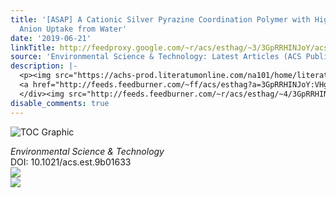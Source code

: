 ```yaml
---
title: '[ASAP] A Cationic Silver Pyrazine Coordination Polymer with High Capacity
  Anion Uptake from Water'
date: '2019-06-21'
linkTitle: http://feedproxy.google.com/~r/acs/esthag/~3/3GpRRHINJoY/acs.est.9b01633
source: 'Environmental Science & Technology: Latest Articles (ACS Publications)'
description: |-
  <p><img src="https://achs-prod.literatumonline.com/na101/home/literatum/publisher/achs/journals/content/esthag/0/esthag.ahead-of-print/acs.est.9b01633/20190620/images/medium/es-2019-01633n_0020.gif" alt="TOC Graphic"/></p><div><cite>Environmental Science & Technology</cite></div><div>DOI: 10.1021/acs.est.9b01633</div><div class="feedflare">
  <a href="http://feeds.feedburner.com/~ff/acs/esthag?a=3GpRRHINJoY:VHgy9fqnMQw:yIl2AUoC8zA"><img src="http://feeds.feedburner.com/~ff/acs/esthag?d=yIl2AUoC8zA" border="0"></img></a>
  </div><img src="http://feeds.feedburner.com/~r/acs/esthag/~4/3GpRRHINJoY" ...
disable_comments: true
---
```

<p><img src="https://achs-prod.literatumonline.com/na101/home/literatum/publisher/achs/journals/content/esthag/0/esthag.ahead-of-print/acs.est.9b01633/20190620/images/medium/es-2019-01633n_0020.gif" alt="TOC Graphic"/></p><div><cite>Environmental Science & Technology</cite></div><div>DOI: 10.1021/acs.est.9b01633</div><div class="feedflare">
<a href="http://feeds.feedburner.com/~ff/acs/esthag?a=3GpRRHINJoY:VHgy9fqnMQw:yIl2AUoC8zA"><img src="http://feeds.feedburner.com/~ff/acs/esthag?d=yIl2AUoC8zA" border="0"></img></a>
</div><img src="http://feeds.feedburner.com/~r/acs/esthag/~4/3GpRRHINJoY" ...